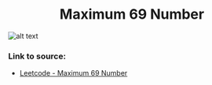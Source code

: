 <h1 align="center">Maximum 69 Number</h1>

![alt text](https://images2.imgbox.com/86/a6/aSsfU5ci_o.png?)


### Link to source: 
- <a href="https://leetcode.com/problems/maximum-69-number/">Leetcode - Maximum 69 Number</a>
